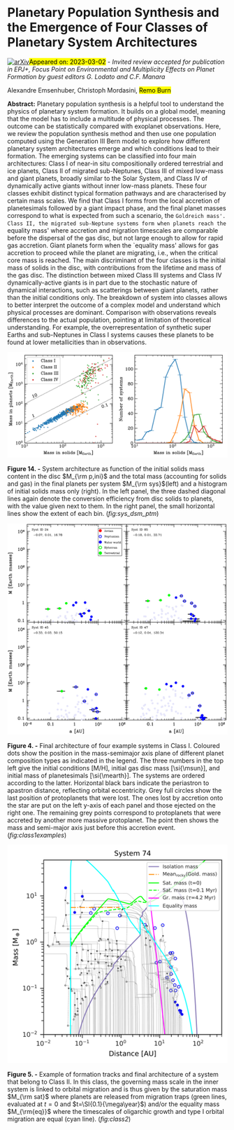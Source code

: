 <div class="macros" style="visibility:hidden;">
$\newcommand{\ensuremath}{}$
$\newcommand{\xspace}{}$
$\newcommand{\object}[1]{\texttt{#1}}$
$\newcommand{\farcs}{{.}''}$
$\newcommand{\farcm}{{.}'}$
$\newcommand{\arcsec}{''}$
$\newcommand{\arcmin}{'}$
$\newcommand{\ion}[2]{#1#2}$
$\newcommand{\textsc}[1]{\textrm{#1}}$
$\newcommand{\hl}[1]{\textrm{#1}}$</div>

<div class="macros" style="visibility:hidden;">
$\newcommand{\ensuremath}{}$
$\newcommand{\xspace}{}$
$\newcommand{\object}[1]{\texttt{#1}}$
$\newcommand{\farcs}{{.}''}$
$\newcommand{\farcm}{{.}'}$
$\newcommand{\arcsec}{''}$
$\newcommand{\arcmin}{'}$
$\newcommand{\ion}[2]{#1#2}$
$\newcommand{\textsc}[1]{\textrm{#1}}$
$\newcommand{\hl}[1]{\textrm{#1}}$</div>



<div id="title">

# Planetary Population Synthesis and the Emergence of Four Classes of Planetary System Architectures

</div>
<div id="comments">

[![arXiv](https://img.shields.io/badge/arXiv-2303.00012-b31b1b.svg)](https://arxiv.org/abs/2303.00012)<mark>Appeared on: 2023-03-02</mark> - _Invited review accepted for publication in EPJ+, Focus Point on Environmental and Multiplicity Effects on Planet Formation by guest editors G. Lodato and C.F. Manara_

</div>
<div id="authors">

Alexandre Emsenhuber, Christoph Mordasini, <mark>Remo Burn</mark>

</div>
<div id="abstract">

**Abstract:** Planetary population synthesis is a helpful tool to understand the physics of planetary system formation. It builds on a global model, meaning that the model has to include a multitude of physical processes. The outcome can be statistically compared with exoplanet observations. Here, we review the population synthesis method and then use one population computed using the Generation III Bern model to explore how different planetary system architectures emerge and which conditions lead to their formation. The emerging systems can be classified into four main architectures: Class I of near-in situ compositionally ordered terrestrial and ice planets, Class II of migrated sub-Neptunes, Class III of mixed low-mass and giant planets, broadly similar to the Solar System, and Class IV of dynamically active giants without inner low-mass planets. These four classes exhibit distinct typical formation pathways and are characterised by certain mass scales. We find that Class I forms from the local accretion of planetesimals followed by a giant impact phase, and the final planet masses correspond to what is expected from such a scenario, the `Goldreich mass'. Class II, the migrated sub-Neptune systems form when planets reach the `equality mass' where accretion and migration timescales are comparable before the dispersal of the gas disc, but not large enough to allow for rapid gas accretion. Giant planets form when the `equality mass' allows for gas accretion to proceed while the planet are migrating, i.e., when the critical core mass is reached. The main discriminant of the four classes is the initial mass of solids in the disc, with contributions from the lifetime and mass of the gas disc. The distinction between mixed Class III systems and Class IV dynamically-active giants is in part due to the stochastic nature of dynamical interactions, such as scatterings between giant planets, rather than the initial conditions only. The breakdown of system into classes allows to better interpret the outcome of a complex model and understand which physical processes are dominant. Comparison with observations reveals differences to the actual population, pointing at limitation of theoretical understanding. For example, the overrepresentation of synthetic super Earths and sub-Neptunes in Class I systems causes these planets to be found at lower metallicities than in observations.

</div>

<div id="div_fig1">

<img src="tmp_2303.00012/./sys_dsm_ptm.png" alt="Fig14.1" width="50%"/><img src="tmp_2303.00012/./sys_dsm.png" alt="Fig14.2" width="50%"/>

**Figure 14. -** System architecture as function of the initial solids mass content in the disc $M_{\rm p,ini}$ and the total mass (accounting for solids and gas) in the final planets per system $M_{\rm sys}$(left) and a histogram of initial solids mass only (right). In the left panel, the three dashed diagonal lines again denote the conversion efficiency from disc solids to planets, with the value given next to them. In the right panel, the small horizontal lines show the extent of each bin. (*fig:sys_dsm_ptm*)

</div>
<div id="div_fig2">

<img src="tmp_2303.00012/./classI.png" alt="Fig4" width="100%"/>

**Figure 4. -** Final architecture of four example systems in Class I. Coloured dots show the position in the mass-semimajor axis plane of different planet composition types as indicated in the legend. The three numbers in the top left give the initial conditions [M/H], initial gas disc mass [\si{\msun}], and initial mass of planetesimals [\si{\mearth}]. The systems are ordered according to the latter. Horizontal black bars indicate the periastron to apastron distance, reflecting  orbital eccentricity. Grey full circles show the last position of protoplanets that were lost. The ones lost by accretion onto the star are put on the left y-axis of each panel and those ejected on the right one. The remaining grey points correspond to protoplanets that were accreted by another more massive protoplanet. The point then shows the mass and semi-major axis just before this accretion event. (*fig:class1examples*)

</div>
<div id="div_fig3">

<img src="tmp_2303.00012/./am_timescales_sim0074.png" alt="Fig5" width="100%"/>

**Figure 5. -** Example of formation tracks and final architecture of a system that belong to Class II. In this class, the governing mass scale in the inner system is linked to orbital migration and is thus given by the saturation mass $M_{\rm sat}$ where planets are released from migration traps (green lines, evaluated at $t=0$ and $t=\SI{0.1}{\mega\year}$) and/or the equality mass $M_{\rm{eq}}$ where the timescales of oligarchic growth and type I orbital migration  are equal (cyan line). (*fig:class2*)

</div>